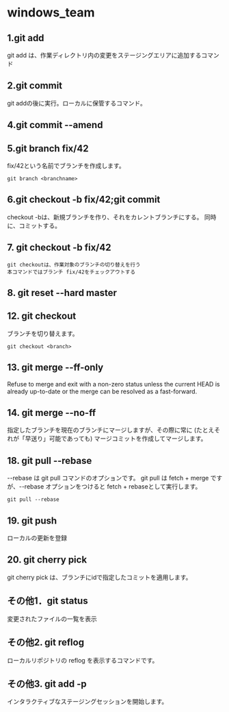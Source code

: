# windows_team

## 1.git add
git add は、作業ディレクトリ内の変更をステージングエリアに追加するコマンド

## 2.git commit
git addの後に実行。ローカルに保管するコマンド。

## 4.git commit --amend

## 5.git branch fix/42
fix/42という名前でブランチを作成します。

	git branch <branchname>


## 6.git checkout -b fix/42;git commit
checkout -bは、新規ブランチを作り、それをカレントブランチにする。
同時に、コミットする。

## 7. git checkout -b fix/42
	git checkoutは、作業対象のブランチの切り替えを行う
	本コマンドではブランチ fix/42をチェックアウトする

## 8. git reset --hard master

## 12. git checkout
ブランチを切り替えます。

	git checkout <branch>

## 13. git merge --ff-only
Refuse to merge and exit with a non-zero status unless the current HEAD is already up-to-date or the merge can be resolved as a fast-forward.


## 14. git merge --no-ff
指定したブランチを現在のブランチにマージしますが、その際に常に (たとえそれが「早送り」可能であっても) マージコミットを作成してマージします。

## 18. git pull --rebase
--rebase は git pull コマンドのオプションです。
git pull は fetch + merge ですが、--rebase オプションをつけると fetch + rebaseとして実行します。

	git pull --rebase

## 19. git push
ローカルの更新を登録

## 20. git cherry pick
git cherry pick <id>は、ブランチにidで指定したコミットを適用します。

## その他1．git status
変更されたファイルの一覧を表示


## その他2. git reflog
ローカルリポジトリの reflog を表示するコマンドです。

## その他3. git add -p
インタラクティブなステージングセッションを開始します。
